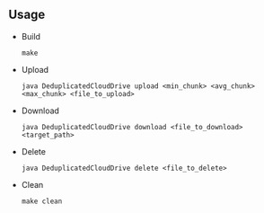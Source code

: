 ## Usage
- Build

      make

- Upload

      java DeduplicatedCloudDrive upload <min_chunk> <avg_chunk> <max_chunk> <file_to_upload>

- Download

      java DeduplicatedCloudDrive download <file_to_download> <target_path>

- Delete

      java DeduplicatedCloudDrive delete <file_to_delete>

- Clean

      make clean
